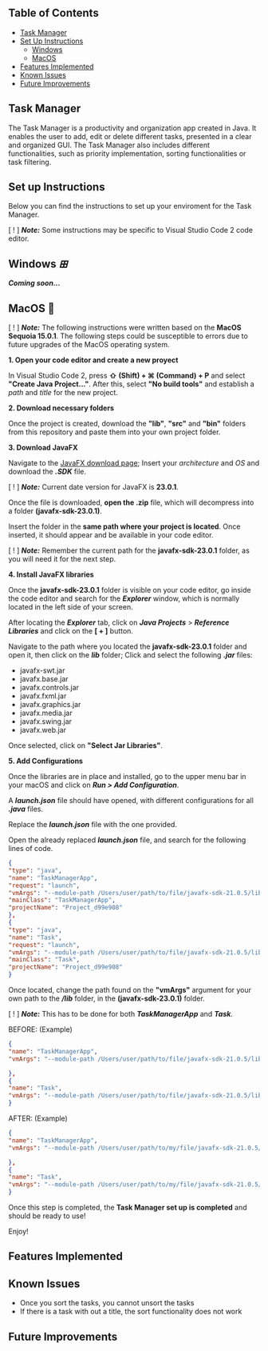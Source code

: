 ## Table of Contents

- [Task Manager](#task-manager)
- [Set Up Instructions](#set-up-instructions)
  - [Windows](#windows)
  - [MacOS](#macos)
- [Features Implemented](#features-implemented)
- [Known Issues](#known-issues)
- [Future Improvements](#future-improvements)

## Task Manager

The Task Manager is a productivity and organization app created in Java. It enables the user to add, edit or delete different tasks, presented in a clear and organized GUI. The Task Manager also includes different functionalities, such as priority implementation, sorting functionalities or task filtering.

## Set up Instructions

Below you can find the instructions to set up your enviroment for the Task Manager.

[ ! ] __*Note:*__ Some instructions may be specific to Visual Studio Code 2 code editor.

## Windows *⊞*

__*Coming soon...*__

## MacOS 

[ ! ] __*Note:*__ The following instructions were written based on the **MacOS Sequoia 15.0.1**. The following steps could be susceptible to errors due to future upgrades of the MacOS operating system.

**1. Open your code editor and create a new proyect** 

In Visual Studio Code 2, press **⇧ (Shift) + ⌘ (Command) + P** and select **"Create Java Project..."**.
After this, select **"No build tools"** and establish a *path* and *title* for the new project.

**2. Download necessary folders**

Once the project is created, download the **"lib"**, **"src"** and **"bin"** folders from this repository and paste them into your own project folder. 

**3. Download JavaFX**

Navigate to the [JavaFX download page](https://gluonhq.com/products/javafx/); Insert your *architecture* and *OS* and download the __*.SDK*__ file.

[ ! ] __*Note:*__ Current date version for JavaFX is **23.0.1**.

Once the file is downloaded, **open the .zip** file, which will decompress into a folder **(javafx-sdk-23.0.1)**.

Insert the folder in the **same path where your project is located**. Once inserted, it should appear and be available in your code editor.

[ ! ] __*Note:*__ Remember the current path for the **javafx-sdk-23.0.1** folder, as you will need it for the next step.

**4. Install JavaFX libraries** 

Once the **javafx-sdk-23.0.1** folder is visible on your code editor, go inside the code editor and search for the __*Explorer*__ window, which is normally located in the left side of your screen. 

After locating the __*Explorer*__ tab, click on __*Java Projects*__ > __*Reference Libraries*__ and click on the __[ + ]__ button. 

Navigate to the path where you located the **javafx-sdk-23.0.1** folder and open it, then click on the __*lib*__ folder; Click and select the following __*.jar*__ files:
- javafx-swt.jar
- javafx.base.jar
- javafx.controls.jar
- javafx.fxml.jar
- javafx.graphics.jar
- javafx.media.jar
- javafx.swing.jar
- javafx.web.jar

Once selected, click on **"Select Jar Libraries"**.

**5. Add Configurations**

Once the libraries are in place and installed, go to the upper menu bar in your macOS and click on __*Run > Add Configuration*__.

A __*launch.json*__ file should have opened, with different configurations for all __*.java*__ files.

Replace the __*launch.json*__ file with the one provided.

Open the already replaced __*launch.json*__ file, and search for the following lines of code.

```json
{
"type": "java",
"name": "TaskManagerApp",
"request": "launch",
"vmArgs": "--module-path /Users/user/path/to/file/javafx-sdk-21.0.5/lib --add-modules javafx.controls",
"mainClass": "TaskManagerApp",
"projectName": "Project_d99e908"
},
{
"type": "java",
"name": "Task",
"request": "launch",
"vmArgs": "--module-path /Users/user/path/to/file/javafx-sdk-21.0.5/lib --add-modules javafx.controls",
"mainClass": "Task",
"projectName": "Project_d99e908"
}
```

Once located, change the path found on the **"vmArgs"** argument for your own path to the __*/lib*__ folder, in the **(javafx-sdk-23.0.1)** folder.

[ ! ] __*Note:*__ This has to be done for both __*TaskManagerApp*__ and __*Task*__.

BEFORE: (Example)
```json
{
"name": "TaskManagerApp",
"vmArgs": "--module-path /Users/user/path/to/file/javafx-sdk-21.0.5/lib --add-modules javafx.controls",

},
{
"name": "Task",
"vmArgs": "--module-path /Users/user/path/to/file/javafx-sdk-21.0.5/lib --add-modules javafx.controls",
}
```

AFTER: (Example)
```json
{
"name": "TaskManagerApp",
"vmArgs": "--module-path /Users/user/path/to/my/file/javafx-sdk-21.0.5/lib --add-modules javafx.controls",

},
{
"name": "Task",
"vmArgs": "--module-path /Users/user/path/to/my/file/javafx-sdk-21.0.5/lib --add-modules javafx.controls",
}
```

Once this step is completed, the **Task Manager set up is completed** and should be ready to use!

Enjoy!

## Features Implemented



## Known Issues

- Once you sort the tasks, you cannot unsort the tasks
- If there is a task with out a title, the sort functionality does not work

## Future Improvements
